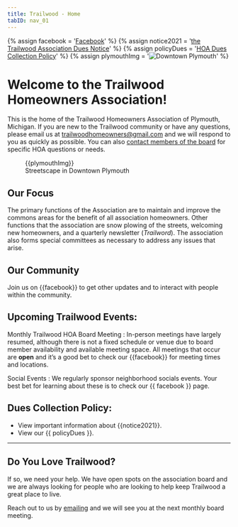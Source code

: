 ```yaml
---
title: Trailwood - Home
tabID: nav_01
---
```


{% assign facebook = '<a target="_blank" title="Facebook link" href="https://www.facebook.com/groups/TrailwoodHA/">Facebook</a>' %}
{% assign notice2021 = '<a target="_blank" title="Google docs link" href="https://docs.google.com/document/d/11UPwI9g1CoWgUrSSIFFQOat8mokvIyoiaslKsORBEWE/edit?usp=sharing">the Trailwood Association Dues Notice</a>' %}
{% assign policyDues = '<a target="_blank" title="Collection policy" href="documents/dues-collection-policy.pdf">HOA Dues Collection Policy</a>' %}
{% assign plymouthImg = '<img src="/assets/images/plymouth-downtown.jpg" alt="Downtown Plymouth">' %}

# Welcome to the Trailwood Homeowners Association!

This is the home of the Trailwood Homeowners Association of Plymouth, Michigan.
If you are new to the Trailwood community or have any questions, please email us
at [trailwoodhomeowners@gmail.com][1] and we will respond to you as quickly as
possible. You can also [contact members of the board][2] for specific HOA 
questions or needs.


<figure>
  {{plymouthImg}}
  <figcaption>Streetscape in Downtown Plymouth</figcaption>
</figure>


## Our Focus

The primary functions of the Association are to maintain and improve the commons
areas for the benefit of all association homeowners. Other functions that the
association are snow plowing of the streets, welcoming new homeowners, and a
quarterly newsletter (_Trailword_). The association also forms special committees
as necessary to address any issues that arise.


## Our Community

Join us on {{facebook}} to get other updates and to interact with people within 
the community.


## Upcoming Trailwood Events:

Monthly Trailwood HOA Board Meeting
: In-person meetings have largely resumed, although there is not a fixed schedule or venue
  due to board member availability and available meeting space. All meetings that occur
  are **open** and it’s a good bet to check our {{facebook}} for meeting times and
  locations.

Social Events
: We regularly sponsor neighborhood socials events. Your best bet for learning
  about these is to check our {{ facebook }} page.


## Dues Collection Policy:

- View important information about {{notice2021}}.
- View our {{ policyDues }}.

* * *

## Do You Love Trailwood?

If so, we need your help. We have open spots on the association board and we are
always looking for people who are looking to help keep Trailwood a great place
to live.

Reach out to us by [emailing][1] and we will see you at the next monthly board
meeting.


  [1]: mailto:trailwoodhomeowners@gmail.com "Email the HOA"
  [2]: /contact.html "Individual contacts page"
